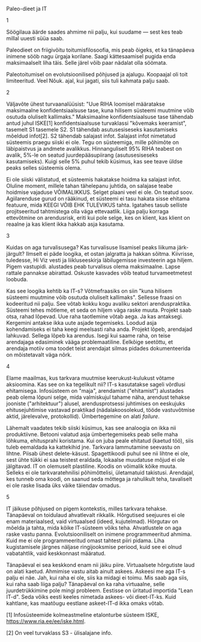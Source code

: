 Paleo-dieet ja IT

1

Söögilaua äärde saades ahmime nii palju, kui suudame &mdash; sest kes teab millal uuesti süüa saab.

Paleodieet on friigivõitu toitumisfilosoofia, mis peab õigeks, et ka tänapäeva inimene sööb nagu ürgaja korilane. Saagi kättesaamisel pugida enda maksimaalselt liha täis. Selle järel võib paar nädalat olla söömata.

Paleotoitumisel on evolutsioonilised põhjused ja ajalugu. Koopaajal oli toit limiteeritud. Veel Nõuk. ajal, kui jagati, siis tuli kahmata palju saab.

2

Väljavõte ühest turvaanalüüsist: "Uue RIHA loomisel määratakse maksimaalne konfidentsiaalsuse  tase, kuna hilisem süsteemi muutmine võib osutuda oluliselt kallimaks." Maksimaalne konfidentsiaalsuse tase tähendab antud juhul ISKE[1] konfidentsiaalsuse turvaklassi "kõvemaks keeramist", tasemelt S1 tasemele S2. S1 tähendab asutusesiseseks kasutamiseks mõeldud infot[2]. S2 tähendab salajast infot. Salajast infot nimetatud süsteemis praegu siiski ei ole. Tegu on  süsteemiga, mille põhimõte on läbipaistvus ja andmete avalikkus. Hinnanguliselt 95% RIHA teabest on avalik, 5%-le on seatud juurdepääsupiirang (asutusesiseseks kasutamiseks). Kuigi selle 5% puhul tekib küsimus, kas see teave üldse peaks selles süsteemis olema.

Ei ole siiski välistatud, et süsteemis hakatakse hoidma ka salajast infot. Oluline moment, millele tahan tähelepanu juhtida, on salajase teabe hoidmise vajaduse VÕIMALIKKUS. Selget plaani veel ei ole. On teatud soov. Agiilarenduse gurud on rääkinud, et süsteemi ei tasu hakata sisse ehitama featuure, mida KEEGI VÕIB EHK TULEVIKUS tahta. Igatahes tasub selliste projitseeritud tahtmistega olla väga ettevaatlik. Liiga palju korraga ettevõtmine on arendusrisk, eriti kui pole selge, kes on klient, kas klient on reaalne ja kas klient ikka hakkab asja kasutama. 

3

Kuidas on aga turvalisusega? Kas turvalisuse lisamisel peaks liikuma järk-järgult? Ilmselt ei päde loogika, et ostan jalgratta ja hakkan sõitma. Kiivrisse, tuledesse, Hi Viz vesti ja liikluseeskirja läbilugemisse investeerin aga hiljem. Pigem vastupidi. alustades peab turvalisus olema maksimaalne. Lapse rattale pannakse abirattad. Oskuste kasvades võib teatud turvameetmetest loobuda.

Kas see loogika kehtib ka IT-s? Võtmefraasiks on siin "kuna hilisem süsteemi muutmine võib osutuda oluliselt kallimaks". Sellesse fraasi on kodeeritud nii palju. See võtab kokku kogu avaliku sektori arenduspraktika. Süsteemi tehes mõtleme, et seda on hiljem väga raske muuta. Projekt saab otsa, rahad lõpevad. Uue raha taotlemine võtab aega. Ja kas antaksegi. Kergemini antakse ikka uute asjade tegemiseks. Loodud asja kohendamiseks ei taha keegi meelsasti raha anda. Projekt lõpeb, arendajad lahkuvad. Sellega lõpeb ka arendus. Isegi kui saame raha, on teise arendajaga edasiminek vääga problemaatiline. Eelkõige seetõttu, et arendaja motiiv oma toodet teist arendajat silmas pidades dokumenteerida on mõistetavalt väga nõrk.

4

Elame maailmas, kus tarkvara muutmise keerukust-kulukust võtame aksioomina. Kas see on ka tegelikult nii? IT-s kasutatakse sageli võrdlusi ehitamisega. Infosüsteem on "maja", arendamist ("ehitamist") alustades peab olema lõpuni selge, mida valmiskujul tahame näha, arendust tehakse jooniste ("arhitektuur") alusel, arendusprotsessi juhtimises on eeskujuks ehitusejuhtimise vastavad praktikad (nädalakoosolekud, tööde vastuvõtmise aktid, järelevalve, protokollid). Ümbertegemine on alati _failure_. 

Lähemalt vaadates tekib siiski küsimus, kas see analoogia on ikka nii produktiivne. Betooni valatud asja ümbertegemiseks peab selle maha lõhkuma, ehitusprahi koristama. Kui on juba peale ehitatud (kaetud töö), siis tuleb eemaldada ka kattekihid jne. Tarkvara lammutamine seevastu on lihtne. Piisab ühest delete-käsust. Spagettikoodi puhul see nii lihtne ei ole, sest ühte tükki ei saa teistest eraldada, lokaalse muudatuse mõjud ei ole jälgitavad. IT on olemuselt plastiline. Koodis on võimalik kõike muuta. Selleks ei ole tarkvaratehnilisi põhimõttelisi, ületamatuid takistusi. Arendajal, kes tunneb oma koodi, on saanud seda mõttega ja rahulikult teha, tavaliselt ei ole raske lisada üks väike täiendav omadus. 

5

IT jäikuse põhjused on pigem kontekstis, milles tarkvara tehakse. Tänapäeval on toidulaud ahvatlevalt rikkalik. Hõrgutised seejuures ei ole enam materiaalsed, vaid virtuaalsed (ideed, kujutelmad). Hõrgutav on mõelda ja tahta, mida kõike IT-süsteem võiks teha. Ahvatlustele on aga raske vastu panna. Evolutsiooniliselt on inimene programmeeritud ahmima. Kuid me ei ole programmeeritud omast tahtest piiri pidama. Liha kugistamisele järgnes näljase ringijooksmise periood, kuid see ei olnud vabatahtlik, vaid keskkonnast määratud.

Tänapäeval ei sea keskkond enam nii jäiku piire. Virtuaalsete hõrgutiste laud on alati kaetud. Ahmimise vastu aitab ainult askees. Askeesi me aga IT-s palju ei näe. Jah, kui raha ei ole, siis ka midagi ei toimu. Mis saab aga siis, kui raha saab liiga palju? Tänapäeval on ka raha virtuaalne, selle juurdetrükkimine pole mingi probleem. Eestisse on üritatud importida "Lean IT-d". Seda võiks eesti keeles nimetada askees- või dieet-IT-ks. Kuid kahtlane, kas maatõugu eestlane askeet-IT-d ikka omaks võtab. 

[1] Infosüsteemide kolmeastmeline etalonturbe süsteem ISKE, https://www.ria.ee/ee/iske.html.

[2] On veel turvaklass S3 - ülisalajane info.

